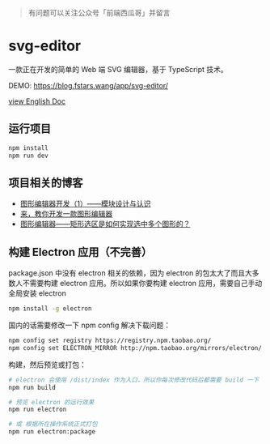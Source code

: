 > 有问题可以关注公众号「前端西瓜哥」并留言

# svg-editor

一款正在开发的简单的 Web 端 SVG 编辑器，基于 TypeScript 技术。

DEMO: https://blog.fstars.wang/app/svg-editor/

[view English Doc](./README.EN.md)
## 运行项目

```sh
npm install
npm run dev
```

## 项目相关的博客

- [图形编辑器开发（1）——模块设计与认识](https://blog.fstars.wang/posts/pic-editor-module-design/)
- [来，教你开发一款图形编辑器](https://blog.fstars.wang/posts/graph-editor-tutorial/)
- [图形编辑器——矩形选区是如何实现选中多个图形的？](https://blog.fstars.wang/posts/graph-editor-how-to-select-shape/)


## 构建 Electron 应用（不完善）

package.json 中没有 electron 相关的依赖，因为 electron 的包太大了而且大多数人不需要构建 electron 应用。所以如果你要构建 electron 应用，需要自己手动全局安装 electron

```sh
npm install -g electron
```

国内的话需要修改一下 npm config 解决下载问题：

```sh
npm config set registry https://registry.npm.taobao.org/
npm config set ELECTRON_MIRROR http://npm.taobao.org/mirrors/electron/
```

构建，然后预览或打包：

```sh
# electron 会使用 /dist/index 作为入口，所以你每次修改代码后都需要 build 一下
npm run build

# 预览 electron 的运行效果
npm run electron

# 或 根据所在操作系统正式打包
npm run electron:package
```
